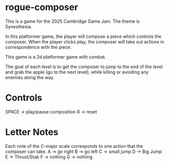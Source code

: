 # rogue-composer
This is a game for the 2025 Cambridge Game Jam.
The theme is Synesthesia.

In this platformer game, the player will compose a piece
which controls the composer. When the player clicks play,
the composer will take out actions in correspondence with the piece.

This game is a 2d platformer game with combat.

The goal of each level is to get the composer to jump
to the end of the level and grab the apple (go to the next level), 
while killing or avoiding any enemies along the way.


# Controls
SPACE -> play/pause composition
R -> reset
# Letter Notes
Each note of the C-major scale corresponds to one
action that the composer can take.
A -> go right
B -> go left
C -> small jump
D -> Big Jump
E -> Thrust/Stab
F -> nothing
G -> nothing
